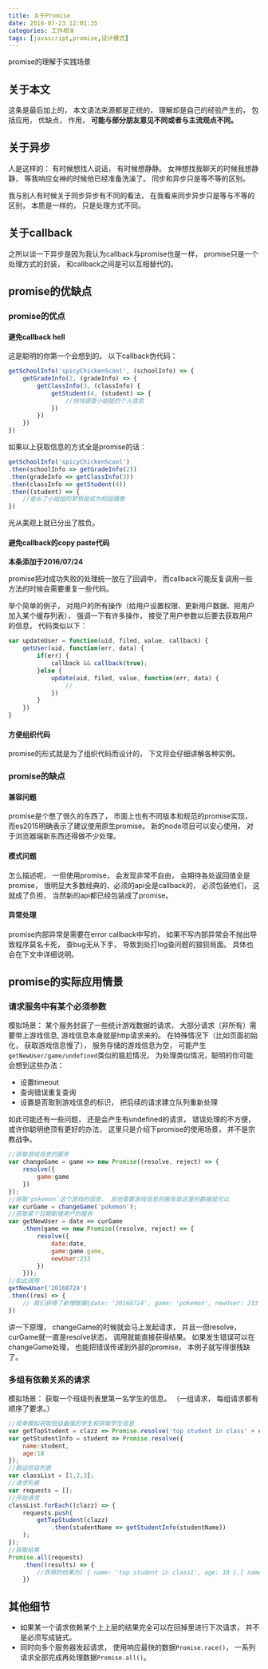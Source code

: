 ```yaml
---
title: 关于Promise
date: 2016-07-23 12:01:35
categories: 工作相关
tags: [javascript,promise,设计模式]
---
```

promise的理解于实践场景
<!--more-->
## 关于本文
这条是最后加上的， 本文语法来源都是正统的， 理解却是自己的经验产生的， 包括应用， 优缺点， 作用， **可能与部分朋友意见不同或者与主流观点不同。** 

## 关于异步
人是这样的： 有时候想找人说话， 有时候想静静。
女神想找我聊天的时候我想静静， 等我响应女神的时候他已经准备洗澡了。 同步和异步只是等不等的区别。

我与别人有时候关于同步异步有不同的看法， 在我看来同步异步只是等与不等的区别， 本质是一样的， 只是处理方式不同。

## 关于callback
之所以谈一下异步是因为我认为callback与promise也是一样， promise只是一个处理方式的封装， 和callback之间是可以互相替代的。

## promise的优缺点

### promise的优点

#### 避免callback hell

这是聪明的你第一个会想到的。
以下callback伪代码：
```js
getSchoolInfo('spicyChickenScool', (schoolInfo) => {
    getGradeInfo(2, (gradeInfo) => {
        getClassInfo(3, (classInfo) {
            getStudent(4, (student) => {
                //悄悄调查小姐姐的个人信息
            })
        })
    })
})
```
如果以上获取信息的方式全是promise的话：
```js
getSchoolInfo('spicyChickenScool')
.then(schoolInfo => getGradeInfo(2))
.then(gradeInfo => getClassInfo(3))
.then(classInfo => getStudent(4))
.then((student) => {
	//查出了小姐姐的梦想是成为校园偶像
})
```
光从美观上就已分出了胜负。

#### 避免callback的copy paste代码

**本条添加于2016/07/24**

promise把对成功失败的处理统一放在了回调中， 而callback可能反复调用一些方法的时候会需要重复一些代码。

举个简单的例子， 对用户的所有操作（给用户设置权限、更新用户数据、把用户加入某个缓存列表）， 强调一下有许多操作， 接受了用户参数以后要去获取用户的信息， 代码类似以下：

```js
var updateUser = function(uid, filed, value, callback) {
    getUser(uid, function(err, data) {
        if(err) {
            callback && callback(true);
        }else {
            update(uid, filed, value, function(err, data) {
                //
            })
        }
    })		
}
```

#### 方便组织代码

promise的形式就是为了组织代码而设计的， 下文将会仔细讲解各种实例。

### promise的缺点

#### 兼容问题

promise是个憋了很久的东西了， 市面上也有不同版本和规范的promise实现， 而es2015明确表示了建议使用原生promise。
新的node项目可以安心使用， 对于浏览器端新东西还得做不少处理。
	
#### 模式问题

怎么描述呢， 一但使用promise， 会发现非常不自由， 会期待各处返回值全是promise， 很明显大多数经典的、必须的api全是callback的， 必须包装他们， 这就成了负担， 当然新的api都已经包装成了promise。

#### 异常处理

promise内部异常是需要在error callback中写的， 如果不写内部异常会不抛出导致程序莫名卡死， 查bug无从下手， 导致到处打log查问题的狼狈局面。
具体也会在下文中详细说明。

## promise的实际应用情景

### 请求服务中有某个必须参数
模拟场景： 某个服务封装了一些统计游戏数据的请求， 大部分请求（非所有）需要带上游戏信息, 游戏信息本身就是http请求来的。
在特殊情况下（比如页面初始化， 获取游戏信息慢了）， 服务存储的游戏信息为空， 可能产生 ``getNewUser/game/undefined``类似的尴尬情况， 为处理类似情况，聪明的你可能会想到这些办法：
+ 设置timeout
+ 查询错误重复查询
+ 设置是否取到游戏信息的标识， 把后续的请求建立队列重新处理

如此可能还有一些问题， 还是会产生有undefined的请求， 错误处理的不方便， 或许你聪明绝顶有更好的办法， 这里只是介绍下promise的使用场景， 并不是宗教战争。

```js
//获取游戏信息的服务
var changeGame = game => new Promise((resolve, reject) => {
    resolve({
        game:game
    })
});
//获取‘pokemon’这个游戏的信息， 其他需要游戏信息的服务取这里的数据就可以
var curGame = changeGame('pokemon');
//获取某个日期新增用户的服务
var getNewUser = date => curGame
    .then(game => new Promise((resolve, reject) => {
        resolve({
            date:date,
            game:game.game,
            newUser:233
        })
    }));
//如此调用
getNewUser('20160724')
.then((res) => {
    // 我们获得了新增数据{date: '20160724', game: 'pokemon', newUser: 233 }
})
```
讲一下原理， changeGame的时候就会马上发起请求， 并且一但resolve，curGame就一直是resolve状态， 调用就能直接获得结果。
如果发生错误可以在changeGame处理， 也能把错误传递到外部的promise， 本例子就写得很残缺了。

### 多组有依赖关系的请求

模拟场景： 获取一个班级列表里第一名学生的信息。 （一组请求， 每组请求都有顺序了要求。）

```js
//简单模拟获取班级最强的学生和获取学生信息
var getTopStudent = clazz => Promise.resolve('top student in class' + clazz);
var getStudentInfo = student => Promise.resolve({
    name:student,
    age:18
});
//假设班级列表
var classList = [1,2,3];
//请求列表
var requests = [];
//开始请求
classList.forEach((clazz) => {
    requests.push(
        getTopStudent(clazz)
            .then(studentName => getStudentInfo(studentName))
    );
});
//获取结果
Promise.all(requests)
    .then((results) => {
        //获得的结果为[ { name: 'top student in class1', age: 18 },{ name: 'top student in class2', age: 18 },{ name: 'top student in class3', age: 18 } ]
    })
```

## 其他细节

+ 如果某一个请求依赖某个上上层的结果完全可以在回掉里进行下次请求， 并不是必须写成链式。
+ 同时向多个服务器发起请求， 使用响应最快的数据``Promise.race()``， 一系列请求全部完成再处理数据``Promise.all()``。


